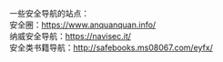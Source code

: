 一些安全导航的站点：  
安全圈：https://www.anquanquan.info/      
纳威安全导航：https://navisec.it/    
安全类书籍导航：http://safebooks.ms08067.com/eyfx/     





